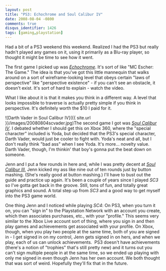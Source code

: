 ```yaml
---
layout: post
title: "PS3: Echochrome and Soul Calibur IV"
date: 2008-08-04 -0800
comments: true
disqus_identifier: 1426
tags: [gaming,playstation]
---
```

Had a bit of a PS3 weekend this weekend. Realized I had the PS3 but
really hadn't played any games on it, using it primarily as a Blu-ray
player, so thought it might be time to see how it went.

The first game I picked up was
*[Echochrome](http://www.us.playstation.com/PS3/Games/echochrome)*. It's
sort of like "MC Escher: The Game." The idea is that you've got this
little mannequin that walks around on a sort of wireframe-looking level
that obeys certain "laws of perspective" like "perspective existence" -
if you can't see an obstacle, it doesn't exist. It's sort of hard to
explain - watch the video.

What I like about it is that it makes you think in a different way. A
level that looks impossible to traverse is actually pretty simple if you
think in perspective. It's definitely worth the $10 I paid for it.

![Darth Vader in Soul Calibur
IV]({{ site.url }}/images/20080804scvader.jpg)The
second game I got was *[Soul Calibur
IV](http://www.amazon.com/gp/product/B000ZK7ZMQ?ie=UTF8&tag=mhsvortex&linkCode=as2&camp=1789&creative=9325&creativeASIN=B000ZK7ZMQ)*.
I debated whether I should get this on Xbox 360, where the "special
character" included is Yoda, but decided that the PS3's special
character, Darth Vader, would just be cooler to fight with. Yoda's neat
and all, but I don't really think "bad ass" when I see Yoda. It's
more... novelty value. Darth Vader, though, I'm thinkin' that boy's
gonna put the beat down on someone.

Jenn and I put a few rounds in here and, while I was pretty decent at
*[Soul Calibur
III](http://www.amazon.com/gp/product/B000935256?ie=UTF8&tag=mhsvortex&linkCode=as2&camp=1789&creative=9325&creativeASIN=B000935256)*,
Jenn kicked my ass like nine out of ten rounds just by button mashing.
(She's really good at button mashing.) I'll have to bust out the guide
and practice up again. It's been a couple of years since I played *SC3*
so I've gotta get back in the groove. Still, tons of fun, and totally
great graphics and sound. A total step up from *SC3* and a good way to
get myself into the PS3 game world.

One thing Jenn and I noticed while playing *SC4*: On PS3, when you turn
it on, you can "sign in" to the Playstation Network with an account you
create, which then associates purchases, etc., with your "profile." This
seems very similar to the Xbox Live account sort of thing, where you
sign in and then play games and achievements get associated with your
profile. On Xbox, though, when you play two people at the same time,
both of you are signed in - I get signed in on my control, Jenn gets
signed in on hers, and when we play, each of us can unlock
achievements.  PS3 doesn't have achievements (there's a notion of
"trophies" that's still pretty new) and it turns out you can't sign
multiple people in at the same time, so we ended up playing with only me
signed in even though Jenn has her own account. We both thought that was
sort of weird. Hopefully they'll fix that in the future.
